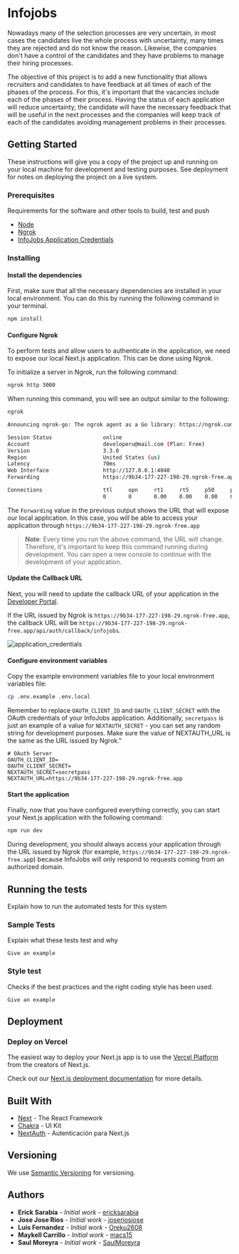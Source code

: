# Infojobs

Nowadays many of the selection processes are very uncertain, in most cases the candidates live the whole process with uncertainty, many times they are rejected and do not know the reason. Likewise, the companies don't have a control of the candidates and they have problems to manage their hiring processes.

The objective of this project is to add a new functionality that allows recruiters and candidates to have feedback at all times of each of the phases of the process. For this, it's important that the vacancies include each of the phases of their process. Having the status of each application will reduce uncertainty, the candidate will have the necessary feedback that will be useful in the next processes and the companies will keep track of each of the candidates avoiding management problems in their processes.

## Getting Started

These instructions will give you a copy of the project up and running on your local machine for development and testing purposes. See deployment for notes on deploying the project on a live system.

### Prerequisites

Requirements for the software and other tools to build, test and push

- [Node](https://nodejs.org)
- [Ngrok](https://ngrok.com)
- [InfoJobs Application Credentials](https://developer.infojobs.net)

### Installing

#### Install the dependencies

First, make sure that all the necessary dependencies are installed in your local environment. You can do this by running the following command in your terminal.

```bash
npm install
```

#### Configure Ngrok

To perform tests and allow users to authenticate in the application, we need to expose our local Next.js application. This can be done using Ngrok.

To initialize a server in Ngrok, run the following command:

```bash
ngrok http 3000
```

When running this command, you will see an output similar to the following:

```bash
ngrok                                                                                                      (Ctrl+C to quit)

Announcing ngrok-go: The ngrok agent as a Go library: https://ngrok.com/go

Session Status                online
Account                       developeru@mail.com (Plan: Free)
Version                       3.3.0
Region                        United States (us)
Latency                       70ms
Web Interface                 http://127.0.0.1:4040
Forwarding                    https://9b34-177-227-198-29.ngrok-free.app -> http://localhost:3000

Connections                   ttl     opn     rt1     rt5     p50     p90
                              0       0       0.00    0.00    0.00    0.00
```

The `Forwarding` value in the previous output shows the URL that will expose our local application. In this case, you will be able to access your application through `https://9b34-177-227-198-29.ngrok-free.app`

> **Note**: Every time you run the above command, the URL will change. Therefore, it's important to keep this command running during development. You can open a new console to continue with the development of your application.

#### Update the Callback URL

Next, you will need to update the callback URL of your application in the [Developer Portal](https://developer.infojobs.net).

If the URL issued by Ngrok is `https://9b34-177-227-198-29.ngrok-free.app`, the callback URL will be `https://9b34-177-227-198-29.ngrok-free.app/api/auth/callback/infojobs`.

![application_credentials](https://github.com/starry-house/infojobs-hackathon/assets/54286456/27509bf5-ab9b-4c94-9d5f-0d0fe1641350)

#### Configure environment variables

Copy the example environment variables file to your local environment variables file:

```bash
cp .env.example .env.local
```

Remember to replace `OAUTH_CLIENT_ID` and `OAUTH_CLIENT_SECRET` with the OAuth credentials of your InfoJobs application. Additionally, `secretpass` is just an example of a value for `NEXTAUTH_SECRET` - you can set any random string for development purposes. Make sure the value of NEXTAUTH_URL is the same as the URL issued by Ngrok."

```
# OAuth Server
OAUTH_CLIENT_ID=
OAUTH_CLIENT_SECRET=
NEXTAUTH_SECRET=secretpass
NEXTAUTH_URL=https://9b34-177-227-198-29.ngrok-free.app
```

#### Start the application

Finally, now that you have configured everything correctly, you can start your Next.js application with the following command:

```bash
npm run dev
```

During development, you should always access your application through the URL issued by Ngrok (for example, `https://9b34-177-227-198-29.ngrok-free.ap`p) because InfoJobs will only respond to requests coming from an authorized domain.

## Running the tests

Explain how to run the automated tests for this system

### Sample Tests

Explain what these tests test and why

```
Give an example
```

### Style test

Checks if the best practices and the right coding style has been used.

```
Give an example
```

## Deployment

### Deploy on Vercel

The easiest way to deploy your Next.js app is to use the [Vercel Platform](https://vercel.com/new?utm_medium=default-template&filter=next.js&utm_source=create-next-app&utm_campaign=create-next-app-readme) from the creators of Next.js.

Check out our [Next.js deployment documentation](https://nextjs.org/docs/deployment) for more details.

## Built With

- [Next](https://nextjs.org) - The React Framework
- [Chakra](https://chakra-ui.com) - UI Kit
- [NextAuth](https://next-auth.js.org) - Autenticación para Next.js

## Versioning

We use [Semantic Versioning](http://semver.org) for versioning.

## Authors

- **Erick Sarabia** - _Initial work_ - [ericksarabia](https://github.com/ericksarabia)
- **Jose Jose Rios** - _Initial work_ - [joseriosjose](https://github.com/joseriosjose)
- **Luis Fernandez** - _Initial work_ - [Oreku2608](https://github.com/Oreku2608)
- **Maykell Carrillo** - _Initial work_ - [macs15](https://github.com/macs15)
- **Saul Moreyra** - _Initial work_ - [SaulMoreyra](https://github.com/SaulMoreyra)
